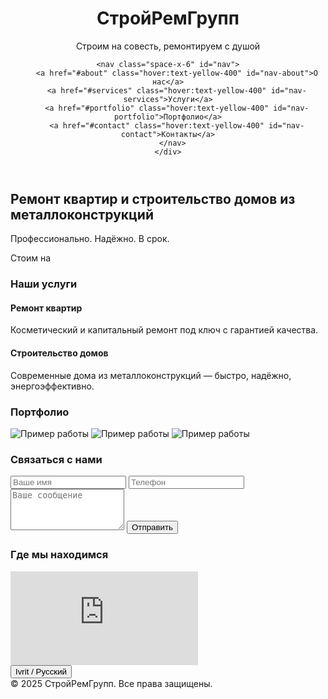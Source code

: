 
<html lang="ru" dir="ltr">
<head>
  <meta charset="UTF-8">
  <meta name="viewport" content="width=device-width, initial-scale=1.0">
  <title>Ремонт и Строительство</title>
  <script src="https://cdn.tailwindcss.com"></script>
  <script src="https://unpkg.com/aos@2.3.1/dist/aos.js"></script>
  <link href="https://unpkg.com/aos@2.3.1/dist/aos.css" rel="stylesheet">
  <style>
    html {
      scroll-behavior: smooth;
    }
  </style>
</head>
<body class="bg-gray-900 text-white font-sans" id="body">
  <!-- Header -->
  <header class="p-6 bg-gray-800 shadow-lg">
    <div class="max-w-7xl mx-auto flex justify-between items-center">
<div>
  <h1 class="text-2xl font-bold" id="title">СтройРемГрупп</h1>
  <p class="text-sm text-gray-400 mt-1">Строим на совесть, ремонтируем с душой</p>
</div>

    <nav class="space-x-6" id="nav">
        <a href="#about" class="hover:text-yellow-400" id="nav-about">О нас</a>
        <a href="#services" class="hover:text-yellow-400" id="nav-services">Услуги</a>
        <a href="#portfolio" class="hover:text-yellow-400" id="nav-portfolio">Портфолио</a>
        <a href="#contact" class="hover:text-yellow-400" id="nav-contact">Контакты</a>
      </nav>
    </div>
  </header>

  <!-- Hero Section -->
  
<section id="about" class="bg-gray-950 py-20 text-center" data-aos="fade-up">
  <h2 class="text-4xl font-bold mb-4" id="hero-title">Ремонт квартир и строительство домов из металлоконструкций</h2>
  <p class="text-gray-400 max-w-xl mx-auto mb-2" id="hero-subtitle">Профессионально. Надёжно. В срок.</p>
  <p class="text-yellow-400 text-xl font-semibold" id="slogan">Стоим на

  <!-- Services -->
  <section id="services" class="py-16 px-4 max-w-7xl mx-auto" data-aos="fade-up">
    <h3 class="text-3xl font-bold mb-8 text-center" id="services-title">Наши услуги</h3>
    <div class="grid md:grid-cols-2 gap-10">
      <div class="bg-gray-800 p-6 rounded-xl shadow-md">
        <h4 class="text-xl font-semibold mb-2" id="service-1-title">Ремонт квартир</h4>
        <p class="text-gray-400" id="service-1-desc">Косметический и капитальный ремонт под ключ с гарантией качества.</p>
      </div>
      <div class="bg-gray-800 p-6 rounded-xl shadow-md">
        <h4 class="text-xl font-semibold mb-2" id="service-2-title">Строительство домов</h4>
        <p class="text-gray-400" id="service-2-desc">Современные дома из металлоконструкций — быстро, надёжно, энергоэффективно.</p>
      </div>
    </div>
  </section>

  <!-- Portfolio -->
  <section id="portfolio" class="py-16 bg-gray-950 px-4" data-aos="fade-up">
    <h3 class="text-3xl font-bold mb-8 text-center" id="portfolio-title">Портфолио</h3>
    <div class="grid md:grid-cols-3 gap-6 max-w-7xl mx-auto">
      <img src="https://source.unsplash.com/400x300/?interior" class="rounded-xl" alt="Пример работы">
      <img src="https://source.unsplash.com/400x300/?construction" class="rounded-xl" alt="Пример работы">
      <img src="https://source.unsplash.com/400x300/?architecture" class="rounded-xl" alt="Пример работы">
    </div>
  </section>

  <!-- Contact -->
  <section id="contact" class="py-16 px-4 max-w-2xl mx-auto" data-aos="fade-up">
    <h3 class="text-3xl font-bold mb-6 text-center" id="contact-title">Связаться с нами</h3>
    <form class="space-y-4">
      <input type="text" placeholder="Ваше имя" class="w-full p-3 rounded bg-gray-800 text-white placeholder-gray-500">
      <input type="tel" placeholder="Телефон" class="w-full p-3 rounded bg-gray-800 text-white placeholder-gray-500">
      <textarea placeholder="Ваше сообщение" rows="4" class="w-full p-3 rounded bg-gray-800 text-white placeholder-gray-500"></textarea>
      <button class="bg-yellow-500 hover:bg-yellow-600 text-black font-semibold py-3 px-6 rounded" id="submit-button">Отправить</button>
    </form>
  </section>

  <!-- Map -->
  <section class="py-16 bg-gray-900">
    <h3 class="text-3xl font-bold mb-6 text-center" id="map-title">Где мы находимся</h3>
    <div class="w-full h-96 max-w-4xl mx-auto">
      <iframe class="w-full h-full rounded-xl" src="https://www.google.com/maps/embed?pb=!1m18!1m12!1m3!1d10873.62814648255!2d34.8516125!3d32.1093331!2m3!1f0!2f0!3f0!3m2!1i1024!2i768!4f13.1!3m3!1m2!1s0x151d4c6189f8c0c3%3A0xf84c8e0b40c55de!2z0J_QvtC70YzRidCw0Y8g0J_QvtGB0L_QtdGA0LXQvdC40Y8!5e0!3m2!1sru!2sil!4v1611234567890" frameborder="0" allowfullscreen="" loading="lazy"></iframe>
    </div>
  </section>

  <!-- Language Switch (RU / HE) -->
  <div class="fixed bottom-4 right-4">
    <button onclick="switchLang()" class="bg-yellow-500 hover:bg-yellow-600 text-black font-semibold py-2 px-4 rounded shadow" id="lang-button">Ivrit / Русский</button>
  </div>

  <!-- Footer -->
  <footer class="bg-gray-800 text-center p-4 text-gray-500">
    © 2025 СтройРемГрупп. Все права защищены.
  </footer>

  <script>
    AOS.init();

    const translations = {
      ru: {
        title: "СтройРемГрупп",
        "nav-about": "О нас",
        "nav-services": "Услуги",
        "nav-portfolio": "Портфолио",
        "nav-contact": "Контакты",
        "hero-title": "Ремонт квартир и строительство домов из металлоконструкций",
        "hero-subtitle": "Профессионально. Надёжно. В срок.",
        "services-title": "Наши услуги",
        "service-1-title": "Ремонт квартир",
        "service-1-desc": "Косметический и капитальный ремонт под ключ с гарантией качества.",
        "service-2-title": "Строительство домов",
        "service-2-desc": "Современные дома из металлоконструкций — быстро, надёжно, энергоэффективно.",
        "portfolio-title": "Портфолио",
        "contact-title": "Связаться с нами",
        "submit-button": "Отправить",
        "map-title": "Где мы находимся",
        "lang-button": "Ivrit / Русский"
      },
      he: {
        title: "שטרוי-רם גרופ",
        "nav-about": "עלינו",
        "nav-services": "שירותים",
        "nav-portfolio": "תיק עבודות",
        "nav-contact": "צור קשר",
        "hero-title": "שיפוץ דירות ובניית בתים ממבני פלדה",
        "hero-subtitle": "מקצועי. אמין. בזמן.",
        "services-title": "השירותים שלנו",
        "service-1-title": "שיפוץ דירות",
        "service-1-desc": "שיפוץ קוסמטי וכללי עם אחריות לאיכות.",
        "service-2-title": "בנייה ממבני פלדה",
        "service-2-desc": "בתים מודרניים ממבני פלדה — מהיר, אמין וחסכוני באנרגיה.",
        "portfolio-title": "תיק עבודות",
        "contact-title": "צור קשר",
        "submit-button": "שלח",
        "map-title": "המיקום שלנו",
        "lang-button": "Русский / Ivrit"
      }
    };

    let currentLang = "ru";
    function switchLang() {
      currentLang = currentLang === "ru" ? "he" : "ru";
      const trans = translations[currentLang];
      Object.keys(trans).forEach(id => {
        const el = document.getElementById(id);
        if (el) el.textContent = trans[id];
      });
      document.documentElement.lang = currentLang;
      document.documentElement.dir = currentLang === "he" ? "rtl" : "ltr";
    }
  </script>
</body>
</html>
